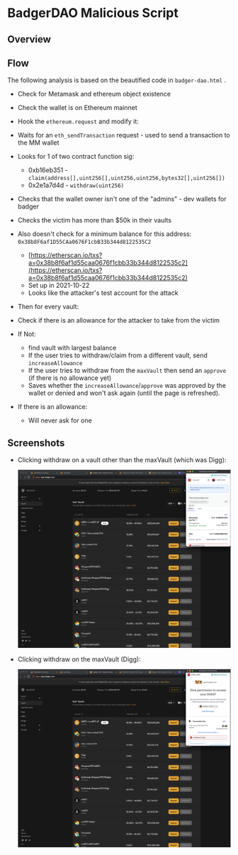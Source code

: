 # BadgerDAO Malicious Script

## Overview

## Flow
The following analysis is based on the beautified code in `badger-dao.html` .
- Check for Metamask and ethereum object existence
- Check the wallet is on Ethereum mainnet
- Hook the `ethereum.request` and modify it:
- Waits for an `eth_sendTransaction` request - used to send a transaction to the MM wallet
- Looks for 1 of two contract function sig:
    - 0xb16eb351 - `claim(address[],uint256[],uint256,uint256,bytes32[],uint256[])`
    - 0x2e1a7d4d - `withdraw(uint256)`

- Checks that the wallet owner isn't one of the "admins" - dev wallets for badger
- Checks the victim has more than $50k in their vaults
- Also doesn't check for a minimum balance for this address: `0x38b8F6af1D55CAa0676F1cbB33b344d8122535C2`
    - [https://etherscan.io/txs?a=0x38b8f6af1d55caa0676f1cbb33b344d8122535c2](https://etherscan.io/txs?a=0x38b8f6af1d55caa0676f1cbb33b344d8122535c2)
    - Set up in 2021-10-22
    - Looks like the attacker's test account for the attack
- Then for every vault:
- Check if there is an allowance for the attacker to take from the victim
- If Not:
    - find vault with largest balance
    - If the user tries to withdraw/claim from a different vault, send `increaseAllowance`
    - If the user tries to withdraw from the `maxVault` then send an `approve` (if there is no allowance yet)
    - Saves whether the `increaseAllowance`/`approve` was approved by the wallet or denied and won't ask again (until the page is refreshed).
- If there is an allowance:
    - Will never ask for one
    
    

## Screenshots

- Clicking withdraw on a vault other than the maxVault (which was Digg):
    
    ![increaseAllowance.png](imgs/increaseAllowance.png)
    
- Clicking withdraw on the maxVault (Digg):
    
    ![approve.png](imgs/approve.png)